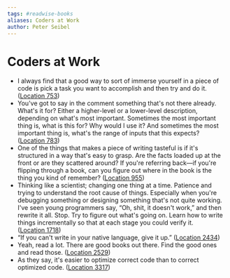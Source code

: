 ```yaml
---
tags: #readwise-books
aliases: Coders at Work
author: Peter Seibel
---
```

# Coders at Work

- I always find that a good way to sort of immerse yourself in a piece of code is pick a task you want to accomplish and then try and do it. ([Location 753](https://readwise.io/to_kindle?action=open&asin=B00ACC2536&location=753))
- You've got to say in the comment something that's not there already. What's it for? Either a higher-level or a lower-level description, depending on what's most important. Sometimes the most important thing is, what is this for? Why would I use it? And sometimes the most important thing is, what's the range of inputs that this expects? ([Location 783](https://readwise.io/to_kindle?action=open&asin=B00ACC2536&location=783))
- One of the things that makes a piece of writing tasteful is if it's structured in a way that's easy to grasp. Are the facts loaded up at the front or are they scattered around? If you're referring back—if you're flipping through a book, can you figure out where in the book is the thing you kind of remember? ([Location 955](https://readwise.io/to_kindle?action=open&asin=B00ACC2536&location=955))
- Thinking like a scientist; changing one thing at a time. Patience and trying to understand the root cause of things. Especially when you're debugging something or designing something that's not quite working. I've seen young programmers say, “Oh, shit, it doesn't work,” and then rewrite it all. Stop. Try to figure out what's going on. Learn how to write things incrementally so that at each stage you could verify it. ([Location 1718](https://readwise.io/to_kindle?action=open&asin=B00ACC2536&location=1718))
- “If you can't write in your native language, give it up.” ([Location 2434](https://readwise.io/to_kindle?action=open&asin=B00ACC2536&location=2434))
- Yeah, read a lot. There are good books out there. Find the good ones and read those. ([Location 2529](https://readwise.io/to_kindle?action=open&asin=B00ACC2536&location=2529))
- As they say, it's easier to optimize correct code than to correct optimized code. ([Location 3317](https://readwise.io/to_kindle?action=open&asin=B00ACC2536&location=3317))
